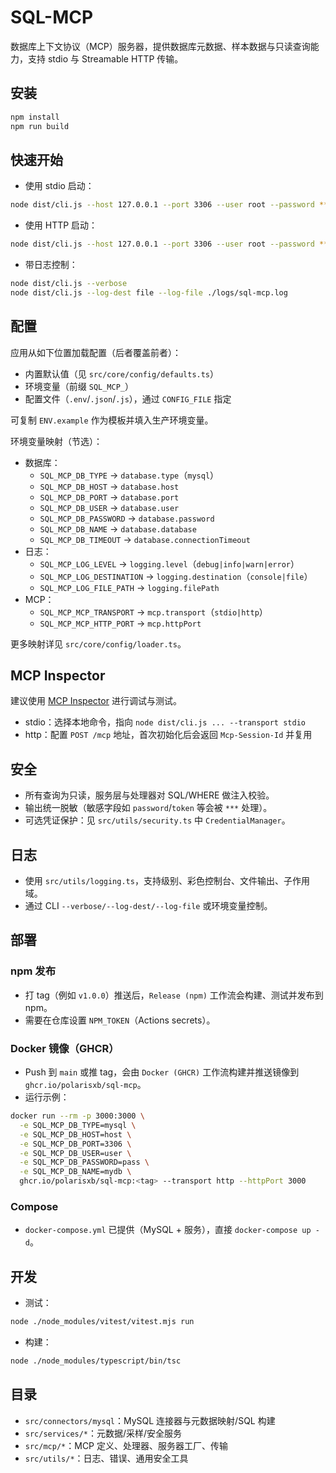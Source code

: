 # SQL-MCP

数据库上下文协议（MCP）服务器，提供数据库元数据、样本数据与只读查询能力，支持 stdio 与 Streamable HTTP 传输。

## 安装

```bash
npm install
npm run build
```

## 快速开始

- 使用 stdio 启动：

```bash
node dist/cli.js --host 127.0.0.1 --port 3306 --user root --password ****** --database mydb --type mysql --transport stdio
```

- 使用 HTTP 启动：

```bash
node dist/cli.js --host 127.0.0.1 --port 3306 --user root --password ****** --database mydb --type mysql --transport http --httpPort 3000
```

- 带日志控制：

```bash
node dist/cli.js --verbose
node dist/cli.js --log-dest file --log-file ./logs/sql-mcp.log
```

## 配置

应用从如下位置加载配置（后者覆盖前者）：
- 内置默认值（见 `src/core/config/defaults.ts`）
- 环境变量（前缀 `SQL_MCP_`）
- 配置文件（`.env`/`.json`/`.js`），通过 `CONFIG_FILE` 指定

可复制 `ENV.example` 作为模板并填入生产环境变量。

环境变量映射（节选）：
- 数据库：
  - `SQL_MCP_DB_TYPE` → `database.type`（`mysql`）
  - `SQL_MCP_DB_HOST` → `database.host`
  - `SQL_MCP_DB_PORT` → `database.port`
  - `SQL_MCP_DB_USER` → `database.user`
  - `SQL_MCP_DB_PASSWORD` → `database.password`
  - `SQL_MCP_DB_NAME` → `database.database`
  - `SQL_MCP_DB_TIMEOUT` → `database.connectionTimeout`
- 日志：
  - `SQL_MCP_LOG_LEVEL` → `logging.level`（`debug|info|warn|error`）
  - `SQL_MCP_LOG_DESTINATION` → `logging.destination`（`console|file`）
  - `SQL_MCP_LOG_FILE_PATH` → `logging.filePath`
- MCP：
  - `SQL_MCP_MCP_TRANSPORT` → `mcp.transport`（`stdio|http`）
  - `SQL_MCP_MCP_HTTP_PORT` → `mcp.httpPort`

更多映射详见 `src/core/config/loader.ts`。

## MCP Inspector

建议使用 [MCP Inspector](https://github.com/modelcontextprotocol/inspector) 进行调试与测试。
- stdio：选择本地命令，指向 `node dist/cli.js ... --transport stdio`
- http：配置 `POST /mcp` 地址，首次初始化后会返回 `Mcp-Session-Id` 并复用

## 安全

- 所有查询为只读，服务层与处理器对 SQL/WHERE 做注入校验。
- 输出统一脱敏（敏感字段如 `password`/`token` 等会被 `***` 处理）。
- 可选凭证保护：见 `src/utils/security.ts` 中 `CredentialManager`。

## 日志

- 使用 `src/utils/logging.ts`，支持级别、彩色控制台、文件输出、子作用域。
- 通过 CLI `--verbose/--log-dest/--log-file` 或环境变量控制。

## 部署

### npm 发布
- 打 tag（例如 `v1.0.0`）推送后，`Release (npm)` 工作流会构建、测试并发布到 npm。
- 需要在仓库设置 `NPM_TOKEN`（Actions secrets）。

### Docker 镜像（GHCR）
- Push 到 `main` 或推 tag，会由 `Docker (GHCR)` 工作流构建并推送镜像到 `ghcr.io/polarisxb/sql-mcp`。
- 运行示例：
```bash
docker run --rm -p 3000:3000 \
  -e SQL_MCP_DB_TYPE=mysql \
  -e SQL_MCP_DB_HOST=host \
  -e SQL_MCP_DB_PORT=3306 \
  -e SQL_MCP_DB_USER=user \
  -e SQL_MCP_DB_PASSWORD=pass \
  -e SQL_MCP_DB_NAME=mydb \
  ghcr.io/polarisxb/sql-mcp:<tag> --transport http --httpPort 3000
```

### Compose
- `docker-compose.yml` 已提供（MySQL + 服务），直接 `docker-compose up -d`。

## 开发

- 测试：
```bash
node ./node_modules/vitest/vitest.mjs run
```
- 构建：
```bash
node ./node_modules/typescript/bin/tsc
```

## 目录
- `src/connectors/mysql`：MySQL 连接器与元数据映射/SQL 构建
- `src/services/*`：元数据/采样/安全服务
- `src/mcp/*`：MCP 定义、处理器、服务器工厂、传输
- `src/utils/*`：日志、错误、通用安全工具 